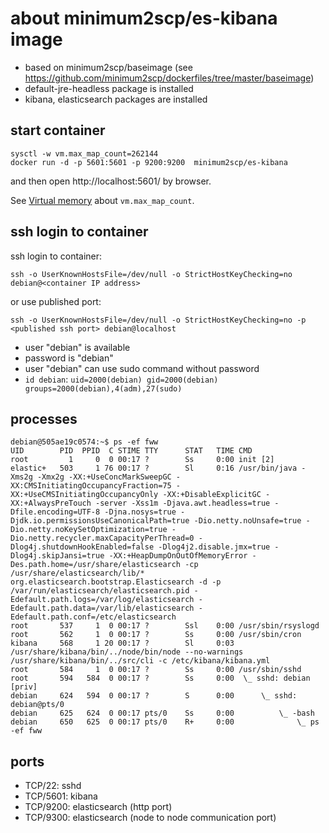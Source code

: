 # about minimum2scp/es-kibana image

 * based on minimum2scp/baseimage (see https://github.com/minimum2scp/dockerfiles/tree/master/baseimage)
 * default-jre-headless package is installed
 * kibana, elasticsearch packages are installed

## start container

```
sysctl -w vm.max_map_count=262144
docker run -d -p 5601:5601 -p 9200:9200  minimum2scp/es-kibana
```

and then open http://localhost:5601/ by browser.

See [Virtual memory](https://www.elastic.co/guide/en/elasticsearch/reference/current/vm-max-map-count.html) about `vm.max_map_count`.

## ssh login to container

ssh login to container:

```
ssh -o UserKnownHostsFile=/dev/null -o StrictHostKeyChecking=no debian@<container IP address>
```

or use published port:

```
ssh -o UserKnownHostsFile=/dev/null -o StrictHostKeyChecking=no -p <published ssh port> debian@localhost
```

 * user "debian" is available
 * password is "debian"
 * user "debian" can use sudo command without password
 * `id debian`: `uid=2000(debian) gid=2000(debian) groups=2000(debian),4(adm),27(sudo)`

## processes

```
debian@505ae19c0574:~$ ps -ef fww
UID        PID  PPID  C STIME TTY      STAT   TIME CMD
root         1     0  0 00:17 ?        Ss     0:00 init [2]
elastic+   503     1 76 00:17 ?        Sl     0:16 /usr/bin/java -Xms2g -Xmx2g -XX:+UseConcMarkSweepGC -XX:CMSInitiatingOccupancyFraction=75 -XX:+UseCMSInitiatingOccupancyOnly -XX:+DisableExplicitGC -XX:+AlwaysPreTouch -server -Xss1m -Djava.awt.headless=true -Dfile.encoding=UTF-8 -Djna.nosys=true -Djdk.io.permissionsUseCanonicalPath=true -Dio.netty.noUnsafe=true -Dio.netty.noKeySetOptimization=true -Dio.netty.recycler.maxCapacityPerThread=0 -Dlog4j.shutdownHookEnabled=false -Dlog4j2.disable.jmx=true -Dlog4j.skipJansi=true -XX:+HeapDumpOnOutOfMemoryError -Des.path.home=/usr/share/elasticsearch -cp /usr/share/elasticsearch/lib/* org.elasticsearch.bootstrap.Elasticsearch -d -p /var/run/elasticsearch/elasticsearch.pid -Edefault.path.logs=/var/log/elasticsearch -Edefault.path.data=/var/lib/elasticsearch -Edefault.path.conf=/etc/elasticsearch
root       537     1  0 00:17 ?        Ssl    0:00 /usr/sbin/rsyslogd
root       562     1  0 00:17 ?        Ss     0:00 /usr/sbin/cron
kibana     568     1 20 00:17 ?        Sl     0:03 /usr/share/kibana/bin/../node/bin/node --no-warnings /usr/share/kibana/bin/../src/cli -c /etc/kibana/kibana.yml
root       584     1  0 00:17 ?        Ss     0:00 /usr/sbin/sshd
root       594   584  0 00:17 ?        Ss     0:00  \_ sshd: debian [priv]
debian     624   594  0 00:17 ?        S      0:00      \_ sshd: debian@pts/0
debian     625   624  0 00:17 pts/0    Ss     0:00          \_ -bash
debian     650   625  0 00:17 pts/0    R+     0:00              \_ ps -ef fww

```

## ports

 * TCP/22: sshd
 * TCP/5601: kibana
 * TCP/9200: elasticsearch (http port)
 * TCP/9300: elasticsearch (node to node communication port)


